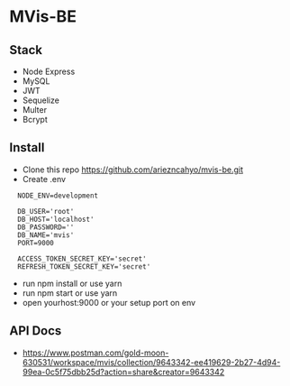 # MVis-BE

## Stack
  - Node Express
  - MySQL
  - JWT
  - Sequelize
  - Multer
  - Bcrypt

## Install
  - Clone this repo https://github.com/ariezncahyo/mvis-be.git
  - Create .env
  ```
    NODE_ENV=development

    DB_USER='root'
    DB_HOST='localhost'
    DB_PASSWORD=''
    DB_NAME='mvis'
    PORT=9000

    ACCESS_TOKEN_SECRET_KEY='secret'
    REFRESH_TOKEN_SECRET_KEY='secret'
  ```
  - run npm install or use yarn
  - run npm start or use yarn
  - open yourhost:9000 or your setup port on env

## API Docs
- https://www.postman.com/gold-moon-630531/workspace/mvis/collection/9643342-ee419629-2b27-4d94-99ea-0c5f75dbb25d?action=share&creator=9643342
